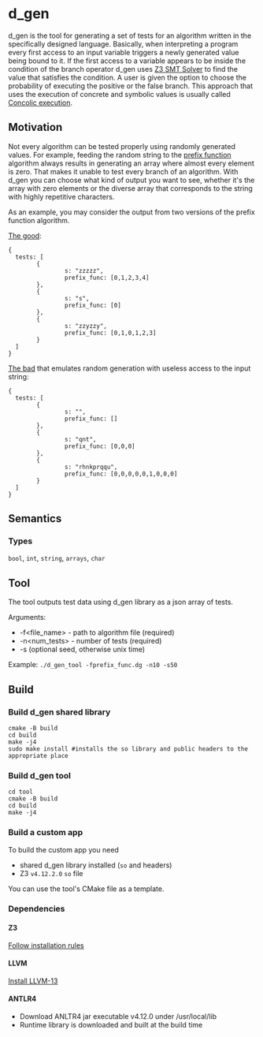# d_gen
d_gen is the tool for generating a set of tests for an algorithm written in the specifically designed language.
Basically, when interpreting a program every first access to an input variable triggers a newly generated
value being bound to it. If the first access to a variable appears to be inside the condition of the branch operator
d_gen uses [Z3 SMT Solver](https://www.microsoft.com/en-us/research/project/z3-3/) to find the value that satisfies the condition. A user is given the option to choose
the probability of executing the positive or the false branch.
This approach that uses the execution of concrete and symbolic values is usually called [Concolic execution](https://en.wikipedia.org/wiki/Concolic_testing).

## Motivation
Not every algorithm can be tested properly using randomly generated values.
For example, feeding the random string to the [prefix function](https://cp-algorithms.com/string/prefix-function.html) 
algorithm always results in generating an array where almost every element is zero. That makes it unable to test
every branch of an algorithm.
With d_gen you can choose what kind of output you want to see, whether it's the array with zero elements or 
the diverse array that corresponds to the string with highly repetitive characters.

As an example, you may consider the output from two versions of the prefix function algorithm.

[The good](examples/prefix_func.dg):
```
{
  tests: [
        {
                s: "zzzzz",
                prefix_func: [0,1,2,3,4]
        },
        {
                s: "s",
                prefix_func: [0]
        },
        {
                s: "zzyzzy",
                prefix_func: [0,1,0,1,2,3]
        }
  ]
}
```

[The bad](examples/bad_prefix_func.dg) that emulates random generation with useless access to the input string:
```
{
  tests: [
        {
                s: "",
                prefix_func: []
        },
        {
                s: "qnt",
                prefix_func: [0,0,0]
        },
        {
                s: "rhnkprqqu",
                prefix_func: [0,0,0,0,0,1,0,0,0]
        }
  ]
}
```

## Semantics

### Types
`bool`, `int`, `string`, `arrays`, `char`

## Tool
The tool outputs test data using d_gen library as a json array of tests.

Arguments:
- -f<file_name> - path to algorithm file (required)
- -n<num_tests> - number of tests (required)
- -s<seed> (optional seed, otherwise unix time)

Example:
`./d_gen_tool -fprefix_func.dg -n10 -s50`

## Build
### Build d_gen shared library
```
cmake -B build
cd build
make -j4
sudo make install #installs the so library and public headers to the appropriate place
```
### Build d_gen tool
```
cd tool
cmake -B build
cd build
make -j4
```
### Build a custom app
To build the custom app you need 
- shared d_gen library installed (`so` and headers)
- Z3 `v4.12.2.0` `so` file

You can use the tool's CMake file as a template.
### Dependencies

#### Z3
[Follow installation rules](https://github.com/Z3Prover/z3/blob/master/README-CMake.md)

#### LLVM
[Install LLVM-13](https://github.com/llvm/llvm-project/releases/tag/llvmorg-13.0.0)

#### ANTLR4
- Download ANLTR4 jar executable v4.12.0 under /usr/local/lib
- Runtime library is downloaded and built at the build time
